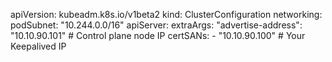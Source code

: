 apiVersion: kubeadm.k8s.io/v1beta2
kind: ClusterConfiguration
networking:
  podSubnet: "10.244.0.0/16"
apiServer:
  extraArgs:
    "advertise-address": "10.10.90.101"  # Control plane node IP
  certSANs:
    - "10.10.90.100"  # Your Keepalived IP